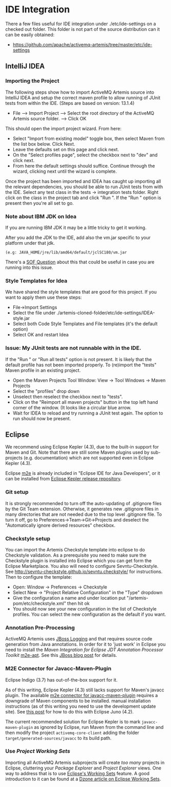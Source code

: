 # IDE Integration

There a few files useful for IDE integration under ./etc/ide-settings on a checked out folder. This folder is not part of the source distribution can it can be easily obtained:

- https://github.com/apache/activemq-artemis/tree/master/etc/ide-settings

## IntelliJ IDEA

### Importing the Project

The following steps show how to import ActiveMQ Artemis source into IntelliJ IDEA and setup the correct maven profile to allow
running of JUnit tests from within the IDE.  (Steps are based on version: 13.1.4)

* File --> Import Project --> Select the root directory of the ActiveMQ Artemis source folder. --> Click OK

This should open the import project wizard.  From here:

* Select "Import from existing model" toggle box, then select Maven from the list box below.  Click Next.
* Leave the defaults set on this page and click next.
* On the "Select profiles page", select the checkbox next to "dev" and click next.
* From here the default settings should suffice.  Continue through the wizard, clicking next until the wizard is complete.

Once the project has been imported and IDEA has caught up importing all the relevant dependencies, you should be able to
run JUnit tests from with the IDE.  Select any test class in the tests -> integration tests folder.  Right click on the
class in the project tab and click "Run <classname>".  If the "Run <classname>" option is present then you're all set to go.

### Note about IBM JDK on Idea

If you are running IBM JDK it may be a little tricky to get it working.

After you add the JDK to the IDE, add also the vm.jar specific to your platform under that jdk.

```
(e.g: JAVA_HOME/jre/lib/amd64/default/jclSC180/vm.jar
```

There's a [SOF Question](http://stackoverflow.com/questions/27906481/can-intellij-14-be-used-to-work-with-ibm-jdk-1-7/32852361#32852361) about this that could be useful in case you are running into this issue.

### Style Templates for Idea

We have shared the style templates that are good for this project. If you want to apply them use these steps:

* File->Import Settings
* Select the file under ./artemis-cloned-folder/etc/ide-settings/IDEA-style.jar
* Select both Code Style Templates and File templates (it's the default option)
* Select OK and restart Idea

### Issue: My JUnit tests are not runnable with in the IDE.

If the "Run <classname>" or "Run all tests" option is not present.  It is likely that the default profile has not been
imported properly.  To (re)import the "tests" Maven profile in an existing project.

* Open the Maven Projects Tool Window: View -> Tool Windows -> Maven Projects
* Select the "profiles" drop down
* Unselect then reselect the checkbox next to "tests".
* Click on the "Reimport all maven projects" button in the top left hand corner of the window. (It looks like a circular
blue arrow.
* Wait for IDEA to reload and try running a JUnit test again.  The option to run should now be present.

## Eclipse

We recommend using Eclipse Kepler (4.3), due to the built-in support for Maven and Git. Note that there are still some
Maven plugins used by sub-projects (e.g. documentation) which are not supported even in Eclipse Kepler (4.3).

Eclipse [m2e](http://eclipse.org/m2e/) is already included in "Eclipse IDE for Java Developers", or it can be installed
from [Eclipse Kepler release repository](http://download.eclipse.org/releases/kepler).

### Git setup
It is strongly recommended to turn off the auto-updating of .gitignore files by the Git Team extension.  Otherwise, it
generates new .gitignore files in many directories that are not needed due to the top level .gitignore file.  To turn
it off, go to Preferences->Team->Git->Projects and deselect the "Automatically ignore derived resources" checkbox.

### Checkstyle setup
You can import the Artemis Checkstyle template into eclipse to do Checkstyle validation. As a prerequisite you need to make sure the Checkstyle plugin is installed into Eclipse which you can get form the Eclipse Marketplace. You also will need to configure Sevntu-Checkstyle. See http://sevntu-checkstyle.github.io/sevntu.checkstyle/ for instructions. Then to configure the template:

* Open: Window -> Preferences -> Checkstyle
* Select New -> "Project Relative Configuration" in the "Type" dropdown
* Give the configuration a name and under location put "/artemis-pom/etc/checkstyle.xml" then hit ok
* You should now see your new configuration in the list of Checkstyle profiles.  You can select the new configuration as the default if you want.

### Annotation Pre-Processing

ActiveMQ Artemis uses [JBoss Logging](https://community.jboss.org/wiki/JBossLoggingTooling) and that requires source
code generation from Java annotations. In order for it to 'just work' in Eclipse you need to install the
_Maven Integration for Eclipse JDT Annotation Processor Toolkit_ [m2e-apt](https://github.com/jbosstools/m2e-apt). See
this [JBoss blog post](https://community.jboss.org/en/tools/blog/2012/05/20/annotation-processing-support-in-m2e-or-m2e-apt-100-is-out)
 for details.

### M2E Connector for Javacc-Maven-Plugin

Eclipse Indigo (3.7) has out-of-the-box support for it.

As of this writing, Eclipse Kepler (4.3) still lacks support for Maven's javacc plugin. The available [m2e connector for
javacc-maven-plugin](https://github.com/objectledge/maven-extensions) requires a downgrade of Maven components to be
installed. manual installation instructions (as of this writing you need to use the development update site). See
[this post](http://dev.eclipse.org/mhonarc/lists/m2e-users/msg02725.html) for how to do this with Eclipse Juno (4.2).

The current recommended solution for Eclipse Kepler is to mark `javacc-maven-plugin` as ignored by Eclipse, run Maven
from the command line and then modify the project `activemq-core-client` adding the folder
`target/generated-sources/javacc` to its build path.

### Use _Project Working Sets_

Importing all ActiveMQ Artemis subprojects will create _too many_ projects in Eclipse, cluttering your _Package Explorer_
and _Project Explorer_ views. One way to address that is to use
[Eclipse's Working Sets](http://help.eclipse.org/juno/index.jsp?topic=%2Forg.eclipse.platform.doc.user%2Fconcepts%2Fcworkset.htm)
feature. A good introduction to it can be found at a
[Dzone article on Eclipse Working Sets](http://eclipse.dzone.com/articles/categorise-projects-package).
